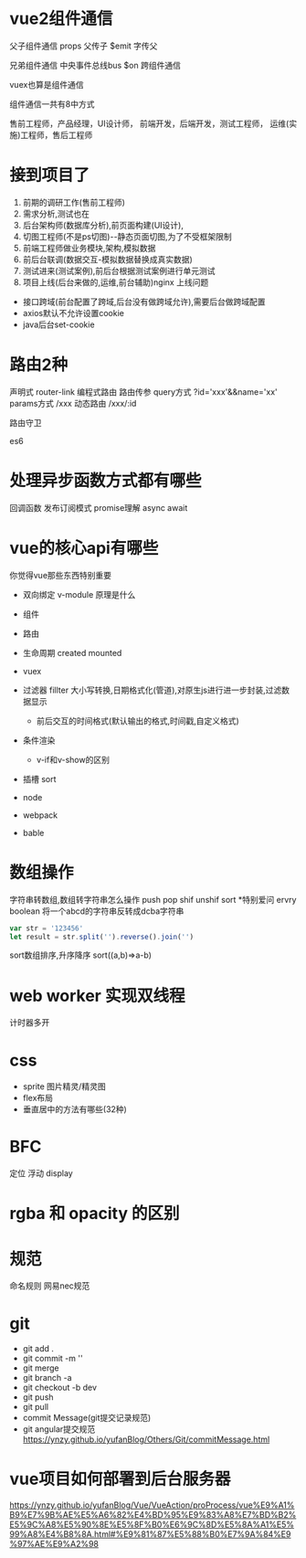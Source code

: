 # vue2组件通信

父子组件通信
props  父传子
$emit 字传父

兄弟组件通信
中央事件总线bus
$on 
跨组件通信

vuex也算是组件通信

组件通信一共有8中方式

售前工程师，产品经理，UI设计师，
前端开发，后端开发，测试工程师，
运维(实施)工程师，售后工程师

# 接到项目了
1. 前期的调研工作(售前工程师)
2. 需求分析,测试也在
3. 后台架构师(数据库分析),前页面构建(UI设计),
4. 切图工程师(不是ps切图)--静态页面切图,为了不受框架限制
5. 前端工程师做业务模块,架构,模拟数据
6. 前后台联调(数据交互-模拟数据替换成真实数据)
7. 测试进来(测试案例),前后台根据测试案例进行单元测试
8. 项目上线(后台来做的,运维,前台辅助)nginx
上线问题
* 接口跨域(前台配置了跨域,后台没有做跨域允许),需要后台做跨域配置
* axios默认不允许设置cookie
* java后台set-cookie

# 路由2种
声明式 <a> router-link
编程式路由
路由传参
query方式 ?id='xxx'&&name='xx'
params方式 /xxx
动态路由 /xxx/:id

路由守卫

es6

# 处理异步函数方式都有哪些
回调函数
发布订阅模式
promise理解
async await

# vue的核心api有哪些
你觉得vue那些东西特别重要

* 双向绑定 v-module 原理是什么
* 组件
* 路由
* 生命周期 created mounted 
* vuex
* 过滤器 fillter 大小写转换,日期格式化(管道),对原生js进行进一步封装,过滤数据显示
  * 前后交互的时间格式(默认输出的格式,时间戳,自定义格式)
* 条件渲染 
  * v-if和v-show的区别
* 插槽 sort

* node

* webpack

* bable
# 数组操作
字符串转数组,数组转字符串怎么操作
push
pop
shif
unshif
sort *特别爱问
ervry  boolean
将一个abcd的字符串反转成dcba字符串
```js
var str = '123456'
let result = str.split('').reverse().join('')
```
sort数组排序,升序降序
sort((a,b)=>a-b)

# web worker 实现双线程
计时器多开

# css
* sprite 图片精灵/精灵图
* flex布局
* 垂直居中的方法有哪些(32种)

# BFC
定位
浮动
display

# rgba 和 opacity 的区别

# 规范
命名规则
网易nec规范

# git
* git add .
* git commit -m ''
* git merge
* git branch -a
* git checkout -b dev  
* git push
* git pull
* commit Message(git提交记录规范)
* git angular提交规范 https://ynzy.github.io/yufanBlog/Others/Git/commitMessage.html

# vue项目如何部署到后台服务器
https://ynzy.github.io/yufanBlog/Vue/VueAction/proProcess/vue%E9%A1%B9%E7%9B%AE%E5%A6%82%E4%BD%95%E9%83%A8%E7%BD%B2%E5%9C%A8%E5%90%8E%E5%8F%B0%E6%9C%8D%E5%8A%A1%E5%99%A8%E4%B8%8A.html#%E9%81%87%E5%88%B0%E7%9A%84%E9%97%AE%E9%A2%98